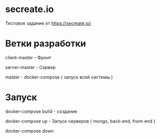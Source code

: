 # secreate.io

Тестовое задание от https://secreate.io/ 


# Ветки разработки

  client-master - Фронт
  
  server-master - Сервер
  
  master - docker-compose ( запуск всей системы )

# Запуск


docker-compose build - создание

docker-compose up - Запуск серверов ( mongo, back-end, front-end )

docker-compose down 
